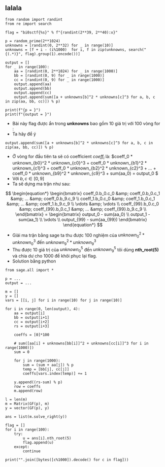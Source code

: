 ## lalala
```python3
from random import randint
from re import search

flag = "bi0sctf{%s}" % f"{randint(2**39, 2**40):x}"

p = random_prime(2**1024)
unknowns = [randint(0, 2**32) for _ in range(10)]
unknowns = [f + i - (i%1000)  for i, f in zip(unknowns, search("{(.*)}", flag).group(1).encode())]

output = []
for _ in range(100):
    aa = [randint(0, 2**1024) for _ in range(1000)]
    bb = [randint(0, 9) for _ in range(1000)]
    cc = [randint(0, 9) for _ in range(1000)]
    output.append(aa)
    output.append(bb)
    output.append(cc)
    output.append(sum([a + unknowns[b]^2 * unknowns[c]^3 for a, b, c in zip(aa, bb, cc)]) % p)

print(f"{p = }")
print(f"{output = }")
```
 - Bài này flag được ẩn trong **unknowns** bao gồm 10 giá trị với 100 vòng for :
 - Ta hãy để ý
```python3
output.append(sum([a + unknowns[b]^2 * unknowns[c]^3 for a, b, c in zip(aa, bb, cc)]) % p)
```
 - Ở vòng for đầu tiên ta sẽ có  coefficient $coeff_i$  là: $coeff_0 * unknown_{b0}^2 * unknown_{c0}^3 + coeff_0 * unknown_{b1}^2 * unknown_{c1}^3 + coeff_0 * unknown_{b2}^2 * unknown_{c2}^3 + ... + coeff_0 * unknown_{b9}^2 * unknown_{c9}^3 + sum(aa_0) = output_0 $
 - Với $b, c \in [0,9]$
 - Ta sẽ dựng ma trận như sau:


$$
\begin{equation*}
    \begin{bmatrix}
        coeff_0.b_0.c_0 &amp; coeff_0.b_0.c_1 &amp; ... &amp; coeff_0.b_9.c_9 \\
        coeff_1.b_0.c_0 &amp; coeff_1.b_0.c_1 &amp; ... &amp; coeff_1.b_9.c_9 \\
        \vdots &amp; \vdots \\
    coeff_{99}.b_0.c_0 &amp; coeff_{99}.b_0.c_1 &amp; ... &amp; coeff_{99}.b_9.c_9 \\
    \end{bmatrix}
    =
    \begin{bmatrix}
         output_0 - sum(aa_0) \\
        output_1 - sum(aa_1) \\
        \vdots  \\
        output_{99} - sum(aa_{99})
    \end{bmatrix}
\end{equation*}
$$
 - Giải ma trận bằng sage ta thu được 100 nghiệm của  $unknown_0^2 * unknown_0^3$ đến $unknown_9^2 * unknown_9^3$
 - Thu được 10 giá trị của $unknown_0^5$ đến $unknown_9^5$ tôi dùng **nth_root(5)** và chia dư cho 1000 để khôi phục lại flag.
 - Solution bằng python
```python3
from sage.all import *

p = ...
output = ...

m = []
y = []
vars = [[i, j] for i in range(10) for j in range(10)]

for i in range(0, len(output), 4):
    aa = output[i]
    bb = output[i+1]
    cc = output[i+2]
    rs = output[i+3]
    
    coeffs = [0]*100

    # sum([aa[i] + unknowns[bb[i]]^2 + unknowns[cc[i]]^3 for i in range(1000)])
    sum = 0

    for j in range(1000):
        sum = (sum + aa[j]) % p
        temp = [bb[j], cc[j]]
        coeffs[vars.index(temp)] += 1

    y.append((rs-sum) % p)
    row = coeffs
    m.append(row)

l = len(m)
m = Matrix(GF(p), m)
y = vector(GF(p), y)

ans = list(m.solve_right(y))

flag = []
for i in range(100):
    try:
        u = ans[i].nth_root(5)
        flag.append(u)
    except:
        continue

print("".join([bytes([c%1000]).decode() for c in flag]))
```
